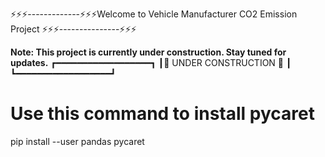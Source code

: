 ⚡⚡⚡-------------⚡⚡⚡Welcome to Vehicle Manufacturer CO2 Emission Project ⚡⚡⚡---------------⚡⚡⚡

**Note: This project is currently under construction. Stay tuned for updates.**
┏━━━━━━━━━━━━━━━━━━┓
┃🚧 UNDER CONSTRUCTION 🚧  ┃
┗━━━━━━━━━━━━━━━━━━┛



# Use this command to install pycaret
pip install --user pandas pycaret
